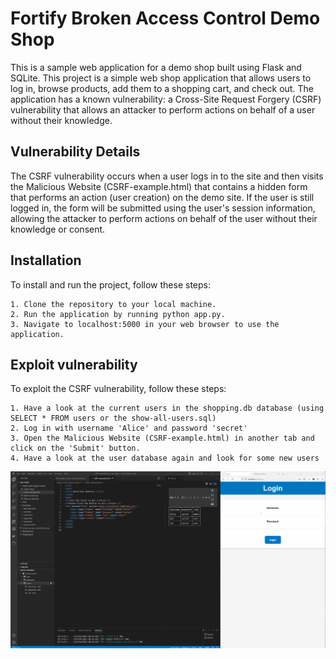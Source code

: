 # Fortify Broken Access Control Demo Shop

This is a sample web application for a demo shop built using Flask and SQLite. This project is a simple web shop application that allows users to log in, browse products, add them to a shopping cart, and check out. The application has a known vulnerability: a Cross-Site Request Forgery (CSRF) vulnerability that allows an attacker to perform actions on behalf of a user without their knowledge.

## Vulnerability Details

The CSRF vulnerability occurs when a user logs in to the site and then visits the Malicious Website (CSRF-example.html) that contains a hidden form that performs an action (user creation) on the demo site. If the user is still logged in, the form will be submitted using the user's session information, allowing the attacker to perform actions on behalf of the user without their knowledge or consent.

## Installation

To install and run the project, follow these steps:

    1. Clone the repository to your local machine.
    2. Run the application by running python app.py.
    3. Navigate to localhost:5000 in your web browser to use the application.

## Exploit vulnerability

To exploit the CSRF vulnerability, follow these steps:

    1. Have a look at the current users in the shopping.db database (using SELECT * FROM users or the show-all-users.sql) 
    2. Log in with username 'Alice' and password 'secret'
    3. Open the Malicious Website (CSRF-example.html) in another tab and click on the 'Submit' button.
    4. Have a look at the user database again and look for some new users

![](https://github.com/janwienand/FortifyBACDemoShop/blob/main/exploit-and-support-assets/Animation.gif)
